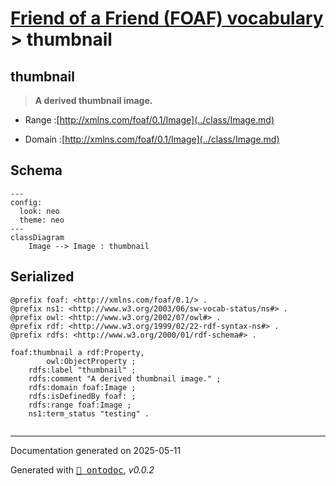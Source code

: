 # [Friend of a Friend (FOAF) vocabulary](../homepage.md) > thumbnail

## thumbnail

> **A derived thumbnail image.**

- Range :[http://xmlns.com/foaf/0.1/Image](../class/Image.md)

- Domain :[http://xmlns.com/foaf/0.1/Image](../class/Image.md)

## Schema

```mermaid
---
config:
  look: neo
  theme: neo
---
classDiagram
    Image --> Image : thumbnail
```

## Serialized

```ttl
@prefix foaf: <http://xmlns.com/foaf/0.1/> .
@prefix ns1: <http://www.w3.org/2003/06/sw-vocab-status/ns#> .
@prefix owl: <http://www.w3.org/2002/07/owl#> .
@prefix rdf: <http://www.w3.org/1999/02/22-rdf-syntax-ns#> .
@prefix rdfs: <http://www.w3.org/2000/01/rdf-schema#> .

foaf:thumbnail a rdf:Property,
        owl:ObjectProperty ;
    rdfs:label "thumbnail" ;
    rdfs:comment "A derived thumbnail image." ;
    rdfs:domain foaf:Image ;
    rdfs:isDefinedBy foaf: ;
    rdfs:range foaf:Image ;
    ns1:term_status "testing" .


```

---

Documentation generated on 2025-05-11

Generated with <kbd>[📑 ontodoc](https://github.com/StephaneBranly/ontodoc)</kbd>, *v0.0.2*